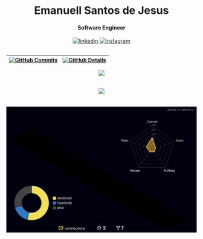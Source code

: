 <div align="center">

# Emanuell Santos de Jesus
#### Software Engineer

[<img src='https://www.svgrepo.com/show/448234/linkedin.svg' alt='linkedin' height='40' width="60" target="_blank">](https://www.linkedin.com/in/manell98)
[<img src='https://www.svgrepo.com/show/452229/instagram-1.svg' alt='instagram' height='38' wisth="85" target="_blank">](https://www.instagram.com/u_manell/)

##

| [![GitHub Commits](http://github-profile-summary-cards.vercel.app/api/cards/productive-time?username=manell98&theme=dracula&utcOffset=-3)](https://github.com/vn7n24fzkq/github-profile-summary-cards) | [![GitHub Details](http://github-profile-summary-cards.vercel.app/api/cards/profile-details?username=manell98&theme=dracula)](https://github.com/vn7n24fzkq/github-profile-summary-cards) |
| ----------- | ----------- |

<div>
  <a href="https://skillicons.dev">
    <img src="https://skillicons.dev/icons?i=androidstudio,angular,aws,css,docker,express,git,github,html,javascript,java,jenkins,jest,kubernetes,laravel,linkedin,linux,maven,mongodb,nestjs,nodejs,npm,php,postgres,postman,rabbitmq,react,spring,typescript,wordpress" />
  </a>
</div>

 ##

<div>
   <img src="https://github-profile-trophy.vercel.app/?username=manell98&row=1&column=6&theme=dracula&margin-w=15&margin-h=15"/>
</div>

##
 
![Status](./profile-3d-contrib/profile-night-rainbow.svg)

</div>
